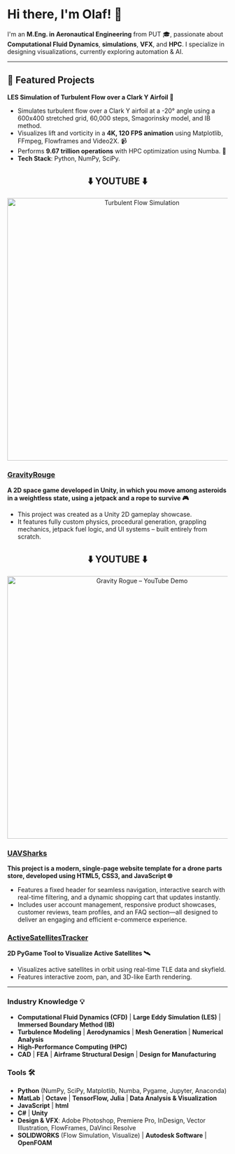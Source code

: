 # Hi there, I'm Olaf! 👋

I'm an **M.Eng. in Aeronautical Engineering** from PUT 🎓, passionate about **Computational Fluid Dynamics**, **simulations**, **VFX**, and **HPC**. I specialize in designing visualizations, currently exploring automation & AI.

---

## 🔨 Featured Projects

**LES Simulation of Turbulent Flow over a Clark Y Airfoil 💨**  
- Simulates turbulent flow over a Clark Y airfoil at a -20° angle using a 600x400 stretched grid, 60,000 steps, Smagorinsky model, and IB method.
- Visualizes lift and vorticity in a **4K, 120 FPS animation** using Matplotlib, FFmpeg, Flowframes and Video2X. 📹
- Performs **9.67 trillion operations** with HPC optimization using Numba. 🧮
- **Tech Stack**: Python, NumPy, SciPy.

<h2 align="center">⬇️ YOUTUBE ⬇️</h2>

<p align="center">
  <a href="https://www.youtube.com/watch?v=CqgccimCQGE">
    <img src="https://img.youtube.com/vi/CqgccimCQGE/maxresdefault.jpg" alt="Turbulent Flow Simulation" width="600"/>
  </a>
</p>

### [GravityRouge](https://github.com/olafbielasik/GravityRouge)  
**A 2D space game developed in Unity, in which you move among asteroids in a weightless state, using a jetpack and a rope to survive 🎮** 
- This project was created as a Unity 2D gameplay showcase.
- It features fully custom physics, procedural generation, grappling mechanics, jetpack fuel logic, and UI systems – built entirely from scratch.

<h2 align="center">⬇️ YOUTUBE ⬇️</h2>

<p align="center">
  <a href="https://youtu.be/E2xUcSqLpls">
    <img src="https://img.youtube.com/vi/E2xUcSqLpls/maxresdefault.jpg" alt="Gravity Rogue – YouTube Demo" width="600"/>
  </a>
</p>

### [UAVSharks](https://github.com/olafbielasik/UAVSharks)
**This project is a modern, single-page website template for a drone parts store, developed using HTML5, CSS3, and JavaScript 🌐**
- Features a fixed header for seamless navigation, interactive search with real-time filtering, and a dynamic shopping cart that updates instantly. 
- Includes user account management, responsive product showcases, customer reviews, team profiles, and an FAQ section—all designed to deliver an engaging and efficient e-commerce experience.

### [ActiveSatellitesTracker](https://github.com/olafbielasik/ActiveSatellitesTracker)  
**2D PyGame Tool to Visualize Active Satellites 🛰**  
- Visualizes active satellites in orbit using real-time TLE data and skyfield.
- Features interactive zoom, pan, and 3D-like Earth rendering.

---

### Industry Knowledge 💡
- **Computational Fluid Dynamics (CFD)** | **Large Eddy Simulation (LES)** | **Immersed Boundary Method (IB)**
- **Turbulence Modeling** | **Aerodynamics** | **Mesh Generation** | **Numerical Analysis**
- **High-Performance Computing (HPC)**
- **CAD** | **FEA** | **Airframe Structural Design** | **Design for Manufacturing**

### Tools 🛠
- **Python** (NumPy, SciPy, Matplotlib, Numba, Pygame, Jupyter, Anaconda)
- **MatLab** | **Octave** | **TensorFlow, Julia** | **Data Analysis & Visualization**
- **JavaScript** | **html**
- **C#** | **Unity** 
- **Design & VFX**: Adobe Photoshop, Premiere Pro, InDesign, Vector Illustration, FlowFrames, DaVinci Resolve
- **SOLIDWORKS** (Flow Simulation, Visualize) | **Autodesk Software** | **OpenFOAM**
